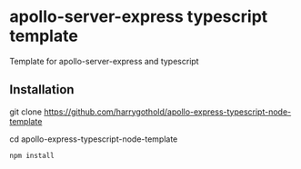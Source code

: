 # apollo-server-express typescript template

Template for apollo-server-express and typescript

## Installation

git clone https://github.com/harrygothold/apollo-express-typescript-node-template

cd apollo-express-typescript-node-template

```node
npm install
```
